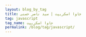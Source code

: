 ```yaml
---
layout: blog_by_tag
title: جاوا اسکریپت | سید ناصر حسنی
tag: javascript
tag_name: جاوا اسکریپت
permalink: /blog/tag/javascript/
---
```

